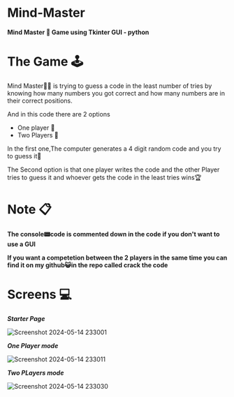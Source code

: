 # Mind-Master
**Mind Master 🧠 Game using Tkinter GUI - python**
# The Game 🕹️
Mind Master🤴🏼 is trying to guess a code in the least number of tries by knowing how many numbers you got correct and how many numbers are in their correct positions.

And in this code there are 2 options 
* One player 👤
* Two Players 👥

In the first one,The computer generates a 4 digit random code and you try to guess it🧐

The Second option is that one player writes the code and the other Player tries to guess it and whoever gets the code in the least tries wins🏆

# Note 📋
**The console📟code is commented down in the code if you don't want to use a GUI**

**If you want a competetion between the 2 players in the same time you can find it on my github😺in the repo called crack the code**
# Screens 💻

***Starter Page***

![Screenshot 2024-05-14 233001](https://github.com/Kidzantso/Mind-Master/assets/116034195/e64863dd-3927-4793-a499-284ed684cb2f)

***One Player mode***

![Screenshot 2024-05-14 233011](https://github.com/Kidzantso/Mind-Master/assets/116034195/f9c23626-4639-49c4-95a0-c257f5190cca)

***Two PLayers mode***

![Screenshot 2024-05-14 233030](https://github.com/Kidzantso/Mind-Master/assets/116034195/0e45f40f-66ec-4e7b-bd41-89334125988b)
